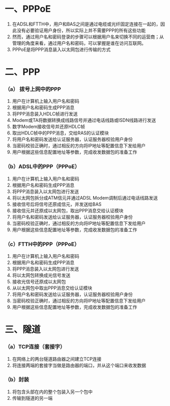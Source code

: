 # 一、PPPoE
1. 在ADSL和FTTH中，用户和BAS之间是通过电缆或光纤固定连接在一起的，因此没有必要验证用户身份，所以实际上并不需要PPP的所有这些功能
2. 然而，通过用户名和密码登录的步骤可以根据用户名来切换不同的运营商；从管理的角度来看，通过用户名和密码，可以掌握是谁在访问互联网。
3. PPPoE是将PPP消息装入以太网包进行传输的方式



# 二、PPP
### （a） 拨号上网中的PPP
1. 用户在计算机上输入用户名和密码
2. 根据用户名和密码生成PPP消息
3. 将PPP消息装入HDLC帧进行发送
4. Modem或TA将数据转换成线路信号并通过电话线路或ISDN线路进行发送
5. 数字Modem接收信号并还原HDLC帧
6. 取出HDLC帧中的PPP消息，交给RAS的认证模块
7. 将用户名和密码发送给认证服务器，认证服务器校验用户身份
8. 当密码校验正确时，通过相反的方向将IP地址等配置信息下发给用户
9. 用户根据这些信息配置地址等参数，完成收发数据包的准备工作



### （b）ADSL中的PPP（PPPoE）
1. 用户在计算机上输入用户名和密码
2. 根据用户名和密码生成PPP消息
3. 将PPP消息装入以太网包进行发送
4. 将以太网包拆分成ATM信元并通过ADSL Modem调制后通过电话线路发送
5. 接收信号后将信号还原成信元，并发送给BAS
6. 接收信元并还原成以太网包，取出PPP消息交给认证模块
7. 将用户名和密码发送给认证服务器，认证服务器校验用户身份
8. 当密码校验正确时，通过相反的方向将IP地址等配置信息下发给用户
9. 用户根据这些信息配置地址等参数，完成收发数据包的准备工作



### （c）FTTH中的PPP（PPPoE）
1. 用户在计算机上输入用户名和密码
2. 根据用户名和密码生成PPP消息
3. 将PPP消息装入以太网包进行发送
4. 将以太网包转换成光信号发送
5. 接收光信号还原成以太网包
6. 从以太网包中取出PPP消息交给认证模块
7. 将用户名和密码发送给认证服务器，认证服务器校验用户身份
8. 当密码校验正确时，通过相反的方向将IP地址等配置信息下发给用户
9. 用户根据这些信息配置地址等参数，完成收发数据包的准备工作



# 三、隧道
### （a）TCP连接（套接字）
1. 在网络上的两台隧道路由器之间建立TCP连接
2. 将连接两端的套接字当做是路由器的端口，并从这个端口来收发数据



### （b）封装
1. 将包含头部在内的整个包装入另一个包中
2. 传输到隧道的另一端